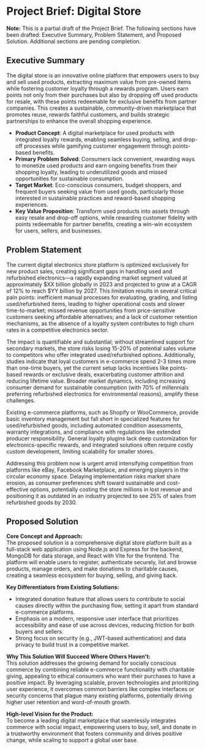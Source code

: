 # Project Brief: Digital Store

**Note:** This is a partial draft of the Project Brief. The following sections have been drafted: Executive Summary, Problem Statement, and Proposed Solution. Additional sections are pending completion.

## Executive Summary

The digital store is an innovative online platform that empowers users to buy and sell used products, extracting maximum value from pre-owned items while fostering customer loyalty through a rewards program. Users earn points not only from their purchases but also by dropping off used products for resale, with these points redeemable for exclusive benefits from partner companies. This creates a sustainable, community-driven marketplace that promotes reuse, rewards faithful customers, and builds strategic partnerships to enhance the overall shopping experience.

- **Product Concept**: A digital marketplace for used products with integrated loyalty rewards, enabling seamless buying, selling, and drop-off processes while gamifying customer engagement through points-based benefits.
- **Primary Problem Solved**: Consumers lack convenient, rewarding ways to monetize used products and earn ongoing benefits from their shopping loyalty, leading to underutilized goods and missed opportunities for sustainable consumption.
- **Target Market**: Eco-conscious consumers, budget shoppers, and frequent buyers seeking value from used goods, particularly those interested in sustainable practices and reward-based shopping experiences.
- **Key Value Proposition**: Transform used products into assets through easy resale and drop-off options, while rewarding customer fidelity with points redeemable for partner benefits, creating a win-win ecosystem for users, sellers, and businesses.

## Problem Statement

The current digital electronics store platform is optimized exclusively for new product sales, creating significant gaps in handling used and refurbished electronics—a rapidly expanding market segment valued at approximately $XX billion globally in 2023 and projected to grow at a CAGR of 12% to reach $YY billion by 2027. This limitation results in several critical pain points: inefficient manual processes for evaluating, grading, and listing used/refurbished items, leading to higher operational costs and slower time-to-market; missed revenue opportunities from price-sensitive customers seeking affordable alternatives; and a lack of customer retention mechanisms, as the absence of a loyalty system contributes to high churn rates in a competitive electronics sector.

The impact is quantifiable and substantial; without streamlined support for secondary markets, the store risks losing 15-20% of potential sales volume to competitors who offer integrated used/refurbished options. Additionally, studies indicate that loyal customers in e-commerce spend 2-3 times more than one-time buyers, yet the current setup lacks incentives like points-based rewards or exclusive deals, exacerbating customer attrition and reducing lifetime value. Broader market dynamics, including increasing consumer demand for sustainable consumption (with 70% of millennials preferring refurbished electronics for environmental reasons), amplify these challenges.

Existing e-commerce platforms, such as Shopify or WooCommerce, provide basic inventory management but fall short in specialized features for used/refurbished goods, including automated condition assessments, warranty integrations, and compliance with regulations like extended producer responsibility. General loyalty plugins lack deep customization for electronics-specific rewards, and integrated solutions often require costly custom development, limiting scalability for smaller stores.

Addressing this problem now is urgent amid intensifying competition from platforms like eBay, Facebook Marketplace, and emerging players in the circular economy space. Delaying implementation risks market share erosion, as consumer preferences shift toward sustainable and cost-effective options, potentially costing the store millions in lost revenue and positioning it as outdated in an industry projected to see 25% of sales from refurbished goods by 2030.

## Proposed Solution

**Core Concept and Approach:**  
The proposed solution is a comprehensive digital store platform built as a full-stack web application using Node.js and Express for the backend, MongoDB for data storage, and React with Vite for the frontend. The platform will enable users to register, authenticate securely, list and browse products, manage orders, and make donations to charitable causes, creating a seamless ecosystem for buying, selling, and giving back.

**Key Differentiators from Existing Solutions:**  
- Integrated donation feature that allows users to contribute to social causes directly within the purchasing flow, setting it apart from standard e-commerce platforms.  
- Emphasis on a modern, responsive user interface that prioritizes accessibility and ease of use across devices, reducing friction for both buyers and sellers.  
- Strong focus on security (e.g., JWT-based authentication) and data privacy to build trust in a competitive market.

**Why This Solution Will Succeed Where Others Haven't:**  
This solution addresses the growing demand for socially conscious commerce by combining reliable e-commerce functionality with charitable giving, appealing to ethical consumers who want their purchases to have a positive impact. By leveraging scalable, proven technologies and prioritizing user experience, it overcomes common barriers like complex interfaces or security concerns that plague many existing platforms, potentially driving higher user retention and word-of-mouth growth.

**High-level Vision for the Product:**  
To become a leading digital marketplace that seamlessly integrates commerce with social impact, empowering users to buy, sell, and donate in a trustworthy environment that fosters community and drives positive change, while scaling to support a global user base.

<!-- Additional sections pending: Target Users, Goals & Success Metrics, MVP Scope, Post-MVP Vision, Technical Considerations, Constraints & Assumptions, Risks & Open Questions, Appendices, Next Steps -->